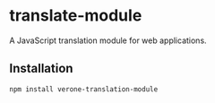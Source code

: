 # translate-module

A JavaScript translation module for web applications.

## Installation

```bash
npm install verone-translation-module
